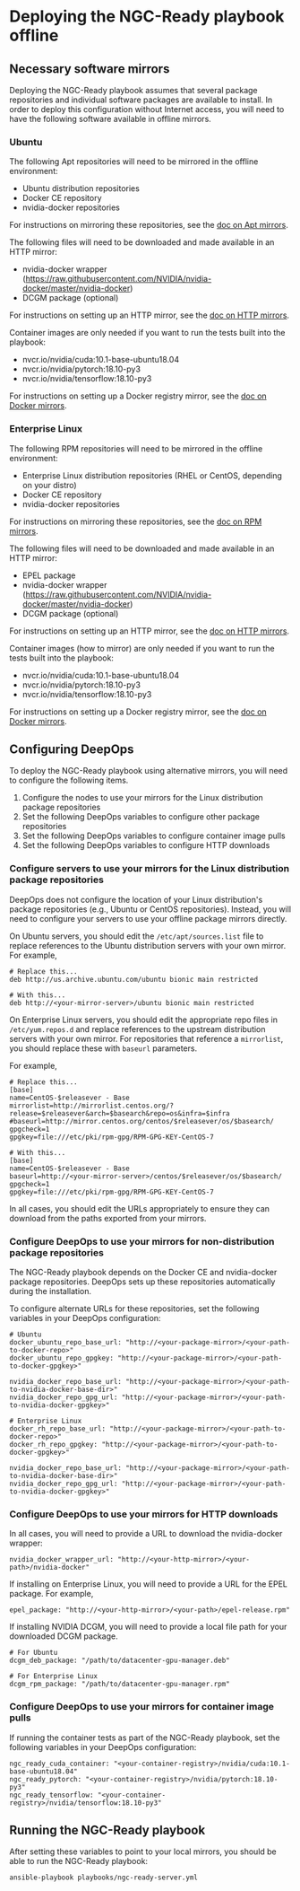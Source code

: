 Deploying the NGC-Ready playbook offline
========================================

## Necessary software mirrors

Deploying the NGC-Ready playbook assumes that several package repositories and individual software packages are available to install.
In order to deploy this configuration without Internet access, you will need to have the following software available in offline mirrors.


### Ubuntu

The following Apt repositories will need to be mirrored in the offline environment:

* Ubuntu distribution repositories
* Docker CE repository
* nvidia-docker repositories

For instructions on mirroring these repositories, see the [doc on Apt mirrors](./mirror-apt-repos.md).


The following files will need to be downloaded and made available in an HTTP mirror:

* nvidia-docker wrapper (https://raw.githubusercontent.com/NVIDIA/nvidia-docker/master/nvidia-docker)
* DCGM package (optional)

For instructions on setting up an HTTP mirror, see the [doc on HTTP mirrors](./mirror-http-files.md).


Container images are only needed if you want to run the tests built into the playbook:

* nvcr.io/nvidia/cuda:10.1-base-ubuntu18.04
* nvcr.io/nvidia/pytorch:18.10-py3
* nvcr.io/nvidia/tensorflow:18.10-py3

For instructions on setting up a Docker registry mirror, see the [doc on Docker mirrors](./mirror-docker-images.md).


### Enterprise Linux

The following RPM repositories will need to be mirrored in the offline environment:

* Enterprise Linux distribution repositories (RHEL or CentOS, depending on your distro)
* Docker CE repository
* nvidia-docker repositories

For instructions on mirroring these repositories, see the [doc on RPM mirrors](./mirror-rpm-repos.md).


The following files will need to be downloaded and made available in an HTTP mirror:

* EPEL package
* nvidia-docker wrapper (https://raw.githubusercontent.com/NVIDIA/nvidia-docker/master/nvidia-docker)
* DCGM package (optional)

For instructions on setting up an HTTP mirror, see the [doc on HTTP mirrors](./mirror-http-files.md).

Container images (how to mirror) are only needed if you want to run the tests built into the playbook:

* nvcr.io/nvidia/cuda:10.1-base-ubuntu18.04
* nvcr.io/nvidia/pytorch:18.10-py3
* nvcr.io/nvidia/tensorflow:18.10-py3

For instructions on setting up a Docker registry mirror, see the [doc on Docker mirrors](./mirror-docker-images.md).


## Configuring DeepOps

To deploy the NGC-Ready playbook using alternative mirrors, you will need to configure the following items.

1. Configure the nodes to use your mirrors for the Linux distribution package repositories
1. Set the following DeepOps variables to configure other package repositories
1. Set the following DeepOps variables to configure container image pulls
1. Set the following DeepOps variables to configure HTTP downloads


### Configure servers to use your mirrors for the Linux distribution package repositories

DeepOps does not configure the location of your Linux distribution's package repositories (e.g., Ubuntu or CentOS repositories).
Instead, you will need to configure your servers to use your offline package mirrors directly.

On Ubuntu servers, you should edit the `/etc/apt/sources.list` file to replace references to the Ubuntu distribution servers with your own mirror.
For example,

```
# Replace this...
deb http://us.archive.ubuntu.com/ubuntu bionic main restricted

# With this...
deb http://<your-mirror-server>/ubuntu bionic main restricted
```

On Enterprise Linux servers, you should edit the appropriate repo files in `/etc/yum.repos.d` and replace references to the upstream distribution servers with your own mirror.
For repositories that reference a `mirrorlist`, you should replace these with `baseurl` parameters.

For example,

```
# Replace this...
[base]
name=CentOS-$releasever - Base
mirrorlist=http://mirrorlist.centos.org/?release=$releasever&arch=$basearch&repo=os&infra=$infra
#baseurl=http://mirror.centos.org/centos/$releasever/os/$basearch/
gpgcheck=1
gpgkey=file:///etc/pki/rpm-gpg/RPM-GPG-KEY-CentOS-7

# With this...
[base]
name=CentOS-$releasever - Base
baseurl=http://<your-mirror-server>/centos/$releasever/os/$basearch/
gpgcheck=1
gpgkey=file:///etc/pki/rpm-gpg/RPM-GPG-KEY-CentOS-7
```

In all cases, you should edit the URLs appropriately to ensure they can download from the paths exported from your mirrors.


### Configure DeepOps to use your mirrors for non-distribution package repositories

The NGC-Ready playbook depends on the Docker CE and nvidia-docker package repositories.
DeepOps sets up these repositories automatically during the installation.

To configure alternate URLs for these repositories, set the following variables in your DeepOps configuration:

```
# Ubuntu
docker_ubuntu_repo_base_url: "http://<your-package-mirror>/<your-path-to-docker-repo>"
docker_ubuntu_repo_gpgkey: "http://<your-package-mirror>/<your-path-to-docker-gpgkey>"

nvidia_docker_repo_base_url: "http://<your-package-mirror>/<your-path-to-nvidia-docker-base-dir>"
nvidia_docker_repo_gpg_url: "http://<your-package-mirror>/<your-path-to-nvidia-docker-gpgkey>"

# Enterprise Linux
docker_rh_repo_base_url: "http://<your-package-mirror>/<your-path-to-docker-repo>"
docker_rh_repo_gpgkey: "http://<your-package-mirror>/<your-path-to-docker-gpgkey>"

nvidia_docker_repo_base_url: "http://<your-package-mirror>/<your-path-to-nvidia-docker-base-dir>"
nvidia_docker_repo_gpg_url: "http://<your-package-mirror>/<your-path-to-nvidia-docker-gpgkey>"
```


### Configure DeepOps to use your mirrors for HTTP downloads

In all cases, you will need to provide a URL to download the nvidia-docker wrapper:

```
nvidia_docker_wrapper_url: "http://<your-http-mirror>/<your-path>/nvidia-docker"
```

If installing on Enterprise Linux, you will need to provide a URL for the EPEL package.
For example,

```
epel_package: "http://<your-http-mirror>/<your-path>/epel-release.rpm"
```

If installing NVIDIA DCGM, you will need to provide a local file path for your downloaded DCGM package.

```
# For Ubuntu
dcgm_deb_package: "/path/to/datacenter-gpu-manager.deb"

# For Enterprise Linux
dcgm_rpm_package: "/path/to/datacenter-gpu-manager.rpm"
```


### Configure DeepOps to use your mirrors for container image pulls

If running the container tests as part of the NGC-Ready playbook, set the following variables in your DeepOps configuration:

```
ngc_ready_cuda_container: "<your-container-registry>/nvidia/cuda:10.1-base-ubuntu18.04"
ngc_ready_pytorch: "<your-container-registry>/nvidia/pytorch:18.10-py3"
ngc_ready_tensorflow: "<your-container-registry>/nvidia/tensorflow:18.10-py3"
``` 

## Running the NGC-Ready playbook

After setting these variables to point to your local mirrors, you should be able to run the NGC-Ready playbook:

```
ansible-playbook playbooks/ngc-ready-server.yml
```
